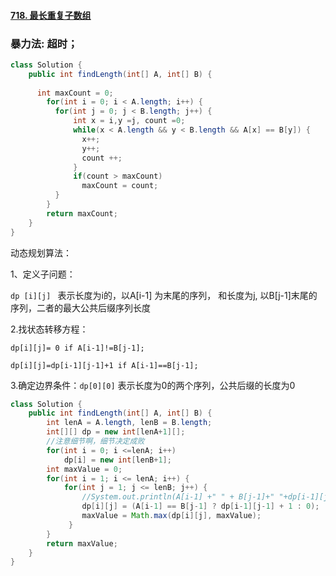 #### [718. 最长重复子数组](https://leetcode-cn.com/problems/maximum-length-of-repeated-subarray/)

### 暴力法: 超时；

```java
class Solution {
    public int findLength(int[] A, int[] B) {
      
      int maxCount = 0;
        for(int i = 0; i < A.length; i++) {
          for(int j = 0; j < B.length; j++) {
              int x = i,y =j, count =0;
              while(x < A.length && y < B.length && A[x] == B[y]) {
                x++;
                y++;
                count ++;
              }
              if(count > maxCount)
                maxCount = count; 
          }
        }
        return maxCount;
    }
}
```



动态规划算法：

1、定义子问题： 

`dp [i][j] ` 表示长度为i的，以A[i-1] 为末尾的序列， 和长度为j, 以B[j-1]末尾的序列，二者的最大公共后缀序列长度

2.找状态转移方程：

`dp[i][j]= 0 if A[i-1]!=B[j-1];`

`dp[i][j]=dp[i-1][j-1]+1 if A[i-1]==B[j-1];`

3.确定边界条件：`dp[0][0]` 表示长度为0的两个序列，公共后缀的长度为0

  

```java
class Solution {
    public int findLength(int[] A, int[] B) {
     	int lenA = A.length, lenB = B.length;
        int[][] dp = new int[lenA+1][];
        //注意细节啊，细节决定成败
        for(int i = 0; i <=lenA; i++) 
            dp[i] = new int[lenB+1];
        int maxValue = 0;
       	for(int i = 1; i <= lenA; i++) {
            for(int j = 1; j <= lenB; j++) {
                //System.out.println(A[i-1] +" " + B[j-1]+" "+dp[i-1][j-1] );
                dp[i][j] = (A[i-1] == B[j-1] ? dp[i-1][j-1] + 1 : 0);
                maxValue = Math.max(dp[i][j], maxValue);
             }
        }
        return maxValue;
    }
}
```



